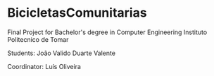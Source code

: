 # BicicletasComunitarias
Final Project for Bachelor's degree in Computer Engineering 
Instituto Politecnico de Tomar

Students:
João Valido
Duarte Valente

Coordinator:
Luís Oliveira
